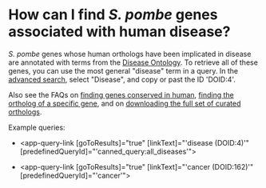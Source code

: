 # How can I find *S. pombe* genes associated with human disease?
<!-- pombase_categories: Orthology,Finding data -->

*S. pombe* genes whose human orthologs have been implicated in disease
are annotated with terms from the [Disease Ontology](http://www.disease-ontology.org/).
To retrieve all of these genes, you can use the most general "disease"
term in a query. In the [advanced search](/query), select "Disease",
and copy or past the ID 'DOID:4'.

Also see the FAQs on [finding genes conserved in human](/faq/how-can-i-find-all-s.-pombe-genes-are-conserved-human),
[finding the ortholog of a specific gene](/faq/how-can-i-find-s.-pombe-ortholog-s-human-gene), and on
[downloading the full set of curated orthologs](/faq/how-can-i-obtain-list-human-and-s.-pombe-orthologs).


Example queries:

-  <app-query-link [goToResults]="true" [linkText]="'disease (DOID:4)'"
    [predefinedQueryId]="'canned_query:all_diseases'">
  </app-query-link>

-  <app-query-link [goToResults]="true" [linkText]="'cancer (DOID:162)'"
    [predefinedQueryId]="'cancer'">
  </app-query-link>
